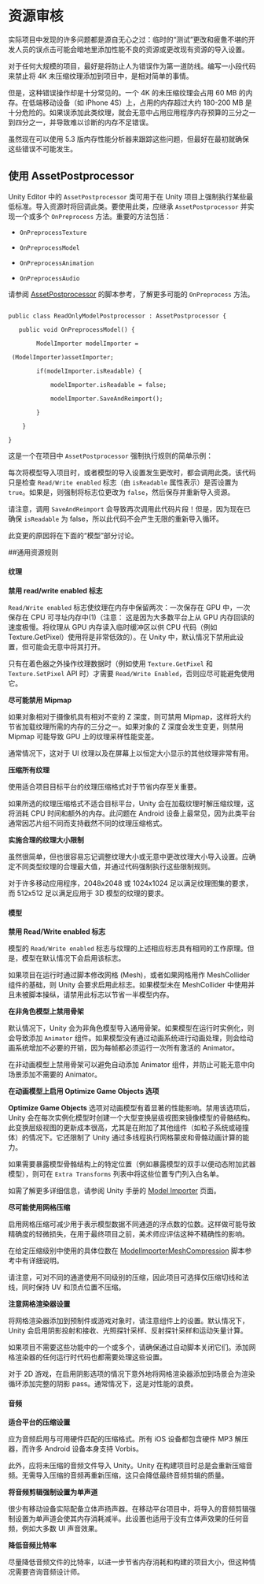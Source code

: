 # 资源审核

实际项目中发现的许多问题都是源自无心之过：临时的“测试”更改和疲惫不堪的开发人员的误点击可能会暗地里添加性能不良的资源或更改现有资源的导入设置。

对于任何大规模的项目，最好是将防止人为错误作为第一道防线。编写一小段代码来禁止将 4K 未压缩纹理添加到项目中，是相对简单的事情。

但是，这种错误操作却是十分常见的。一个 4K 的未压缩纹理会占用 60 MB 的内存。在低端移动设备（如 iPhone 4S）上，占用的内存超过大约 180-200 MB 是十分危险的。如果误添加此类纹理，就会无意中占用应用程序内存预算的三分之一到四分之一，并导致难以诊断的内存不足错误。

虽然现在可以使用 5.3 版内存性能分析器来跟踪这些问题，但最好在最初就确保这些错误不可能发生。

## 使用 AssetPostprocessor

Unity Editor 中的 `AssetPostprocessor` 类可用于在 Unity 项目上强制执行某些最低标准。导入资源时将回调此类。要使用此类，应继承 `AssetPostprocessor` 并实现一个或多个 `OnPreprocess` 方法。重要的方法包括：

* `OnPreprocessTexture`

* `OnPreprocessModel`

* `OnPreprocessAnimation`

* `OnPreprocessAudio`

请参阅 [AssetPostprocessor](../ScriptReference/AssetPostprocessor.html) 的脚本参考，了解更多可能的 `OnPreprocess` 方法。

```

public class ReadOnlyModelPostprocessor : AssetPostprocessor {

   public void OnPreprocessModel() {

        ModelImporter modelImporter =

 (ModelImporter)assetImporter;

        if(modelImporter.isReadable) {

            modelImporter.isReadable = false;

            modelImporter.SaveAndReimport();

        }

    }

} 

```

这是一个在项目中 `AssetPostprocessor` 强制执行规则的简单示例：

每次将模型导入项目时，或者模型的导入设置发生更改时，都会调用此类。该代码只是检查 `Read/Write enabled` 标志（由 `isReadable` 属性表示）是否设置为 `true`。如果是，则强制将标志位更改为 `false`，然后保存并重新导入资源。

请注意，调用 `SaveAndReimport` 会导致再次调用此代码片段！但是，因为现在已确保 `isReadable` 为 false，所以此代码不会产生无限的重新导入循环。

此变更的原因将在下面的“模型”部分讨论。

##通用资源规则

#### 纹理

**禁用 read/write enabled 标志**

`Read/Write enabled` 标志使纹理在内存中保留两次：一次保存在 GPU 中，一次保存在 CPU 可寻址内存中(1)（注意：
	 这是因为大多数平台上从 GPU 内存回读的速度极慢。将纹理从 GPU 内存读入临时缓冲区以供 CPU 代码（例如 Texture.GetPixel）使用将是非常低效的）。在 Unity 中，默认情况下禁用此设置，但可能会无意中将其打开。

只有在着色器之外操作纹理数据时（例如使用 `Texture.GetPixel` 和 `Texture.SetPixel` API 时）才需要 `Read/Write Enabled`，否则应尽可能避免使用它。

**尽可能禁用 Mipmap**

如果对象相对于摄像机具有相对不变的 Z 深度，则可禁用 Mipmap，这样将大约节省加载纹理所需的内存的三分之一。如果对象的 Z 深度会发生变更，则禁用 Mipmap 可能导致 GPU 上的纹理采样性能变差。

通常情况下，这对于 UI 纹理以及在屏幕上以恒定大小显示的其他纹理非常有用。

**压缩所有纹理**

使用适合项目目标平台的纹理压缩格式对于节省内存至关重要。

如果所选的纹理压缩格式不适合目标平台，Unity 会在加载纹理时解压缩纹理，这将消耗 CPU 时间和额外的内存。此问题在 Android 设备上最常见，因为此类平台通常因芯片组不同而支持截然不同的纹理压缩格式。

**实施合理的纹理大小限制**

虽然很简单，但也很容易忘记调整纹理大小或无意中更改纹理大小导入设置。应确定不同类型纹理的合理最大值，并通过代码强制执行这些限制规则。

对于许多移动应用程序，2048x2048 或 1024x1024 足以满足纹理图集的要求，而 512x512 足以满足应用于 3D 模型的纹理的要求。

#### 模型

**禁用 Read/Write enabled 标志**

模型的 `Read/Write enabled` 标志与纹理的上述相应标志具有相同的工作原理。但是，模型在默认情况下会启用该标志。

如果项目在运行时通过脚本修改网格 (Mesh)，或者如果网格用作 MeshCollider 组件的基础，则 Unity 会要求启用此标志。如果模型未在 MeshCollider 中使用并且未被脚本操纵，请禁用此标志以节省一半模型内存。

**在非角色模型上禁用骨架**

默认情况下，Unity 会为非角色模型导入通用骨架。如果模型在运行时实例化，则会导致添加 `Animator` 组件。如果模型没有通过动画系统进行动画处理，则会给动画系统增加不必要的开销，因为每帧都必须运行一次所有激活的 Animator。

在非动画模型上禁用骨架可以避免自动添加 Animator 组件，并防止可能无意中向场景添加不需要的 Animator。

**在动画模型上启用 Optimize Game Objects 选项**

__Optimize Game Objects__ 选项对动画模型有着显著的性能影响。禁用该选项后，Unity 会在每次实例化模型时创建一个大型变换层级视图来镜像模型的骨骼结构。此变换层级视图的更新成本很高，尤其是在附加了其他组件（如粒子系统或碰撞体）的情况下。它还限制了 Unity 通过多线程执行网格蒙皮和骨骼动画计算的能力。

如果需要暴露模型骨骼结构上的特定位置（例如暴露模型的双手以便动态附加武器模型），则可在 `Extra Transforms` 列表中将这些位置专门列入白名单。

如需了解更多详细信息，请参阅 Unity 手册的 [Model Importer](https://docs.unity3d.com/Manual/FBXImporter-Rig.html) 页面。

**尽可能使用网格压缩**

启用网格压缩可减少用于表示模型数据不同通道的浮点数的位数。这样做可能导致精确度的轻微损失，在用于最终项目之前，美术师应评估这种不精确性的影响。

在给定压缩级别中使用的具体位数在 [ModelImporterMeshCompression](https://docs.unity3d.com/ScriptReference/ModelImporterMeshCompression.html) 脚本参考中有详细说明。

请注意，可对不同的通道使用不同级别的压缩，因此项目可选择仅压缩切线和法线，同时保持 UV 和顶点位置不压缩。

**注意网格渲染器设置**

将网格渲染器添加到预制件或游戏对象时，请注意组件上的设置。默认情况下，Unity 会启用阴影投射和接收、光照探针采样、反射探针采样和运动矢量计算。

如果项目不需要这些功能中的一个或多个，请确保通过自动脚本关闭它们。添加网格渲染器的任何运行时代码也都需要处理这些设置。

对于 2D 游戏，在启用阴影选项的情况下意外地将网格渲染器添加到场景会为渲染循环添加完整的阴影 pass。通常情况下，这是对性能的浪费。

#### 音频

**适合平台的压缩设置**

应为音频启用与可用硬件匹配的压缩格式。所有 iOS 设备都包含硬件 MP3 解压器，而许多 Android 设备本身支持 Vorbis。

此外，应将未压缩的音频文件导入 Unity。Unity 在构建项目时总是会重新压缩音频。无需导入压缩的音频再重新压缩，这只会降低最终音频剪辑的质量。

**将音频剪辑强制设置为单声道**

很少有移动设备实际配备立体声扬声器。在移动平台项目中，将导入的音频剪辑强制设置为单声道会使其内存消耗减半。此设置也适用于没有立体声效果的任何音频，例如大多数 UI 声音效果。

**降低音频比特率**

尽量降低音频文件的比特率，以进一步节省内存消耗和构建的项目大小，但这种情况需要咨询音频设计师。
